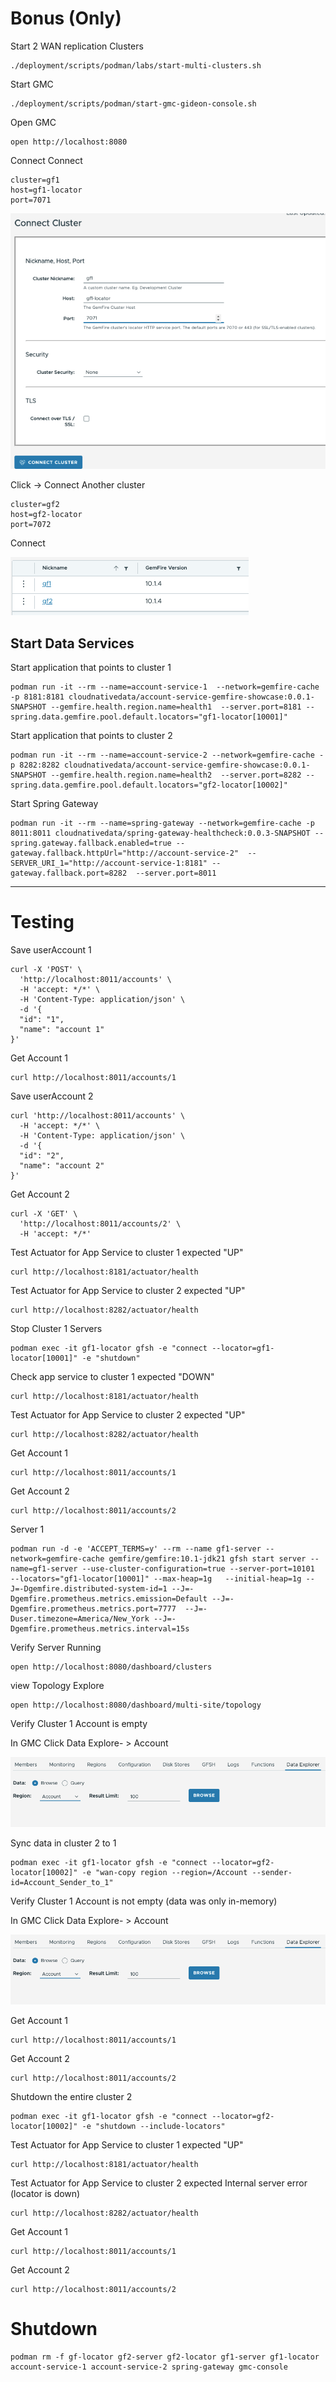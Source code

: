 # Bonus (Only)

Start 2 WAN replication Clusters

```shell
./deployment/scripts/podman/labs/start-multi-clusters.sh
```


Start GMC

```shell
./deployment/scripts/podman/start-gmc-gideon-console.sh
```

Open GMC

```shell
open http://localhost:8080 
```


Connect Connect

```shell
cluster=gf1
host=gf1-locator
port=7071
```

![GMC_connect_gf1.png](img/GMC_connect_gf1.png)


Click -> Connect Another cluster


```shell
cluster=gf2
host=gf2-locator
port=7072
```

Connect

![GMC_WAN_clusters.png](img/GMC_WAN_clusters.png)

## Start Data Services

Start application that points to cluster 1

```shell
podman run -it --rm --name=account-service-1  --network=gemfire-cache -p 8181:8181 cloudnativedata/account-service-gemfire-showcase:0.0.1-SNAPSHOT --gemfire.health.region.name=health1  --server.port=8181 --spring.data.gemfire.pool.default.locators="gf1-locator[10001]"
```




Start application that points to cluster 2

```shell
podman run -it --rm --name=account-service-2 --network=gemfire-cache -p 8282:8282 cloudnativedata/account-service-gemfire-showcase:0.0.1-SNAPSHOT --gemfire.health.region.name=health2  --server.port=8282 --spring.data.gemfire.pool.default.locators="gf2-locator[10002]" 
```

Start Spring Gateway

```shell
podman run -it --rm --name=spring-gateway --network=gemfire-cache -p 8011:8011 cloudnativedata/spring-gateway-healthcheck:0.0.3-SNAPSHOT --spring.gateway.fallback.enabled=true --gateway.fallback.httpUrl="http://account-service-2"  --SERVER_URI_1="http://account-service-1:8181" --gateway.fallback.port=8282  --server.port=8011
```


---------------
# Testing


Save userAccount 1

```shell
curl -X 'POST' \
  'http://localhost:8011/accounts' \
  -H 'accept: */*' \
  -H 'Content-Type: application/json' \
  -d '{
  "id": "1",
  "name": "account 1"
}'
```


Get Account 1

```shell
curl http://localhost:8011/accounts/1
```


Save userAccount 2

```shell
curl 'http://localhost:8011/accounts' \
  -H 'accept: */*' \
  -H 'Content-Type: application/json' \
  -d '{
  "id": "2",
  "name": "account 2"
}'
```


Get Account 2

```shell
curl -X 'GET' \
  'http://localhost:8011/accounts/2' \
  -H 'accept: */*'
```

Test Actuator for App Service to cluster 1 expected "UP"

```shell
curl http://localhost:8181/actuator/health
```

Test Actuator for App Service to cluster 2 expected "UP"

```shell
curl http://localhost:8282/actuator/health
```

Stop Cluster 1 Servers

```shell
podman exec -it gf1-locator gfsh -e "connect --locator=gf1-locator[10001]" -e "shutdown"
```

Check app service to cluster 1 expected "DOWN"
```shell
curl http://localhost:8181/actuator/health
```

Test Actuator for App Service to cluster 2 expected "UP"
```shell
curl http://localhost:8282/actuator/health
```

Get Account 1
```shell
curl http://localhost:8011/accounts/1
```


Get Account 2
```shell
curl http://localhost:8011/accounts/2
```

Server 1

```shell
podman run -d -e 'ACCEPT_TERMS=y' --rm --name gf1-server --network=gemfire-cache gemfire/gemfire:10.1-jdk21 gfsh start server --name=gf1-server --use-cluster-configuration=true --server-port=10101   --locators="gf1-locator[10001]" --max-heap=1g   --initial-heap=1g --J=-Dgemfire.distributed-system-id=1 --J=-Dgemfire.prometheus.metrics.emission=Default --J=-Dgemfire.prometheus.metrics.port=7777  --J=-Duser.timezone=America/New_York --J=-Dgemfire.prometheus.metrics.interval=15s
```

Verify Server Running

```shell
open http://localhost:8080/dashboard/clusters
```

view Topology Explore

```shell
open http://localhost:8080/dashboard/multi-site/topology
```

Verify Cluster 1 Account is empty

In GMC Click Data Explore- > Account 

![GMC-Account-Region-Browse.png](img/GMC-Account-Region-Browse.png)


Sync data in cluster 2 to 1

```shell
podman exec -it gf1-locator gfsh -e "connect --locator=gf2-locator[10002]" -e "wan-copy region --region=/Account --sender-id=Account_Sender_to_1"
```
Verify Cluster 1 Account is not empty (data was only in-memory)

In GMC Click Data Explore- > Account

![GMC-Account-Region-Browse.png](img/GMC-Account-Region-Browse.png)

Get Account 1

```shell
curl http://localhost:8011/accounts/1
```

Get Account 2
```shell
curl http://localhost:8011/accounts/2
```

Shutdown the entire cluster 2

```shell
podman exec -it gf1-locator gfsh -e "connect --locator=gf2-locator[10002]" -e "shutdown --include-locators"
```

Test Actuator for App Service to cluster 1 expected "UP"

```shell
curl http://localhost:8181/actuator/health
```

Test Actuator for App Service to cluster 2 expected Internal server error (locator is down)

```shell
curl http://localhost:8282/actuator/health
```

Get Account 1
```shell
curl http://localhost:8011/accounts/1
```

Get Account 2
```shell
curl http://localhost:8011/accounts/2
```


# Shutdown

```shell
podman rm -f gf-locator gf2-server gf2-locator gf1-server gf1-locator account-service-1 account-service-2 spring-gateway gmc-console
```